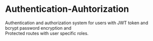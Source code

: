 # Authentication-Auhtorization

Authentication and authorization system for users with JWT token and bcrypt password encryption and
<br>
Protected routes with user specific roles.
